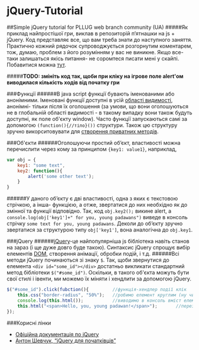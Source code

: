 # jQuery-Tutorial
##Simple jQuery tutorial for PLLUG web branch community (UA)
#####Як приклад найпростішої гри, виклав в репозиторій п’ятнашки на js + jQuery. Код представляє все, що вам треба знати до наступного заняття. Практично кожний рядочок супроводжується розгорнутим коментарем, тож, думаю, проблем з його розумінням у вас не виникне. Якщо все-таки залишаться якісь питання- не соромтеся писати мені у скайпі. Побавитися можна [тут](http://jsbin.com/xizututejo/1/).

#####**TODO: змініть код так, щоби при кліку на ігрове поле alert'ом виводилася кількість ходів від початку гри**

###Функції
######В java script функції бувають іменованими або анонімними. Іменовані функції доступні в усій [області видимості](https://ru.wikipedia.org/wiki/%D0%9E%D0%B1%D0%BB%D0%B0%D1%81%D1%82%D1%8C_%D0%B2%D0%B8%D0%B4%D0%B8%D0%BC%D0%BE%D1%81%D1%82%D0%B8), анонімні- тільки після їх оголошення (за умови, що вони оголошуються не в глобальній області видимості - в такому випадку вони також будуть доступні, як поле об'єкту window). Часто функції запускаються самі за допомогою `(function(){//тіло}())` структури. Також цю структуру зручно викорситовувати для [створення приватних методів](http://stackoverflow.com/questions/55611/javascript-private-methods).
 
###Об'єкти
######Оголошуючи простий об’єкт, властивості можна перечислити через кому за принципом `{key1: value1}`, наприклад,
```javascript
var obj = {
	key1: "some text",
	key2: function(){
		alert('some other text');
	}
}
```
######У даного об’єкту є дві властивості, одна з яких є текстовою стрічкою, а інша- функцією, а отже, звертатися до них необхідно як до змінної та функції відповідно. Так, код `obj.key2();` викине alert, а `console.log(obj['key1']+" for you, young padawans")` виведе в консоль стрічку `some text for you, young padawans`. Деколи до об’єкту зручно звертатися за структурою типу `obj['key1']`, вона аналогічна до `obj.key1`.

###jQuery
######[jQuery](http://jquery.com/)-це найпопулярніша js бібліотека навіть станов на зараз (і ще дуже довго буде такою). Синтаксис jQuery спрощує вибір елементів [DOM](https://ru.wikipedia.org/wiki/Document_Object_Model), створення анімації, обробки подій, і т.д.
######Всі методи jQuery починаються зі знаку `$`. Так, щоби звернутися до елемента `<div id="some_id"></div>` достатньо викликати стандартний метод бібліотеки `$("#some_id")`. Оскільки, в такого об'єкта можуть бути свої стилі і івенти, ми можемо їх міняти і хендлити за допомогою jQuery.
```javascript
$("#some_id").click(fubction(){			//функція-хендлер події клік
	this.css("border-radius", "50%");	//робимо елемент круглим (ну чи овальним)
	console.log(this.html());			//виводимо в консоль вміст елементу
	this.html("<span>Hello, you, young padawan!</span>");		//перезаписуємо вміст елемента
});
```

###Корисні лінки
* [Офіційна документація по jQuery](http://api.jquery.com/)
* [Антон Шевчук, “jQuery для початківців”](http://anton.shevchuk.name/jquery-book/)
